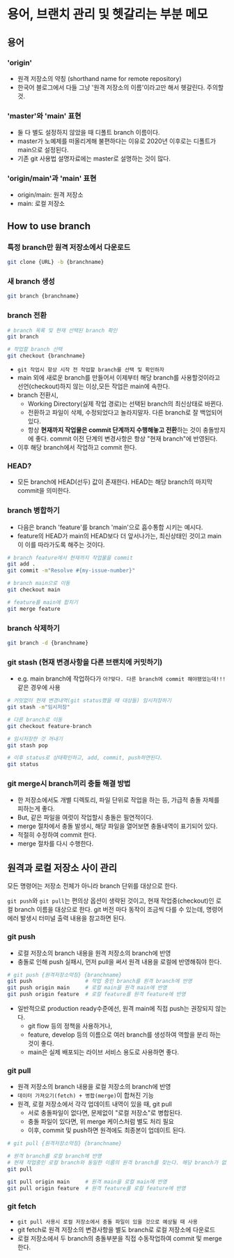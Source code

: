 # 용어, 브랜치 관리 및 헷갈리는 부분 메모

## 용어

### 'origin'

- 원격 저장소의 약칭 (shorthand name for remote repository)
- 한국어 블로그에서 다들 그냥 '원격 저장소의 이름'이라고만 해서 헷갈린다. 주의할 것.

### 'master'와 'main' 표현

- 둘 다 별도 설정하지 않았을 때 디폴트 branch 이름이다.
- master가 노예제를 떠올리게해 불편하다는 이유로 2020년 이후로는 디폴트가 main으로 설정된다.
- 기존 git 사용법 설명자료에는 master로 설명하는 것이 많다.

### 'origin/main'과 'main' 표현

- origin/main: 원격 저장소
- main: 로컬 저장소

## How to use branch

### 특정 branch만 원격 저장소에서 다운로드

```sh
git clone {URL} -b {branchname}
```

### 새 branch 생성

```sh
git branch {branchname}
```

### branch 전환

```sh
# branch 목록 및 현재 선택된 branch 확인 
git branch

# 작업할 branch 선택
git checkout {branchname}
```

- `git 작업시 항상 시작 전 작업할 branch를 선택 및 확인하자`
- main 외에 새로운 branch를 만들어서 이제부터 해당 branch를 사용할것이라고 선언(checkout)하지 않는 이상,모든 작업은 main에 속한다.
- branch 전환시,
  - Working Directory(실제 작업 경로)는 선택된 branch의 최신상태로 바뀐다.
  - 전환하고 파일이 삭제, 수정되었다고 놀라지말자. 다른 branch로 잘 백업되어 있다.
  - 항상 **현재까지 작업물은 commit 단계까지 수행해놓고 전환**하는 것이 충돌방지에 좋다. commit 이전 단계의 변경사항은 항상 "현재 branch"에 반영된다.
- 이후 해당 branch에서 작업하고 commit 한다.

### HEAD?

- 모든 branch에 HEAD(선두) 값이 존재한다. HEAD는 해당 branch의 마지막 commit을 의미한다.

### branch 병합하기

- 다음은 branch 'feature'를 branch 'main'으로 흡수통합 시키는 예시다.
- feature의 HEAD가 main의 HEAD보다 더 앞서나가는, 최신상태인 것이고 main이 이를 따라가도록 해주는 것이다.

```sh
# branch feature에서 현재까지 작업물을 commit
git add .
git commit -m"Resolve #{my-issue-number}"

# branch main으로 이동
git checkout main

# feature를 main에 합치기
git merge feature
```

### branch 삭제하기

```sh
git branch -d {branchname}
```

### git stash (현재 변경사항을 다른 브랜치에 커밋하기)

- e.g. main branch에 작업하다가 `아?맞다. 다른 branch에 commit 해야됐었는데!!!`같은 경우에 사용

```sh
# 커밋없이 현재 변경내역(git status했을 때 대상들) 임시저장하기
git stash -m"임시저장"

# 다른 branch로 이동
git checkout feature-branch

# 임시저장한 것 꺼내기
git stash pop

# 이후 status로 상태확인하고, add, commit, push하면된다.
git status
```

### git merge시 branch끼리 충돌 해결 방법

- 한 저장소에서도 개별 디렉토리, 파일 단위로 작업을 하는 등, 가급적 충돌 자체를 피하는게 좋다.
- But, 같은 파일을 여럿이 작업할시 충돌은 필연적이다.
- merge 절차에서 충돌 발생시, 해당 파일을 열어보면 충돌내역이 표기되어 있다.
- 적절히 수정하여 commit 한다.
- merge 절차를 다시 수행한다.

## 원격과 로컬 저장소 사이 관리

모든 명령어는 저장소 전체가 아니라 branch 단위를 대상으로 한다.

`git push`와 `git pull`는 편의상 옵션이 생략된 것이고, 현재 작업중(checkout)인 로컬 branch 이름을 대상으로 한다. git 버전 마다 동작이 조금씩 다를 수 있는데, 명령어 에러 발생시 터미널 출력 내용을 참고하면 된다.

### git push

- 로컬 저장소의 branch 내용을 원격 저장소의 branch에 반영
- 충돌로 인해 push 실패시, 먼저 pull을 써서 원격 내용을 로컬에 반영해줘야 한다.

```sh
# git push {원격저장소약칭} {branchname}
git push                 # 작업 중인 branch를 원격 branch에 반영
git push origin main     # 로컬 main을 원격 main에 반영
git push origin feature  # 로컬 feature를 원격 feature에 반영
```

- 일반적으로 production ready수준에선, 원격 main에 직접 push는 권장되지 않는다.
  - git flow 등의 정책을 사용하거나,
  - feature, develop 등의 이름으로 여러 branch를 생성하여 역할을 분리 하는 것이 좋다.
  - main은 실제 배포되는 라이브 서비스 용도로 사용하면 좋다.

### git pull

- 원격 저장소의 branch 내용을 로컬 저장소의 branch에 반영
- `데이터 가져오기(fetch) + 병합(merge)`이 합쳐진 기능
- 원격, 로컬 저장소에서 각각 업데이트 내역이 있을 때, git pull
  - 서로 충돌파일이 없다면, 문제없이 "로컬 저장소"로 병합된다.
  - 충돌 파일이 있다면, 위 merge 케이스처럼 별도 처리 필요
  - 이후, commit 및 push하면 원격에도 최종본이 업데이트 된다.

```sh
# git pull {원격저장소약칭} {branchname}

# 원격 branch를 로컬 branch에 반영
# 현재 작업중인 로컬 branch와 동일한 이름의 원격 branch를 찾는다. 해당 branch가 없으면 에러 발생
git pull                 

git pull origin main     # 원격 main을 로컬 main에 반영
git pull origin feature  # 원격 feature를 로컬 feature에 반영
```

### git fetch

- `git pull 사용시 로컬 저장소에서 충돌 파일이 있을 것으로 예상될 때 사용`
- git fetch로 원격 저장소의 변경사항을 별도 branch로 로컬 저장소에 다운로드
- 로컬 저장소에서 두 branch의 충돌부분을 직접 수동작업하여 commit 및 merge한다.
